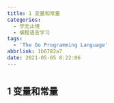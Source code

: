 ```yaml
---
title: 1 变量和常量
categories:
  - 学无止境
  - 编程语言学习
tags:
  - 'The Go Programming Language'
abbrlink: 1b6782a7
date: 2021-05-05 8:22:06
---
```




# 

## 1 变量和常量

